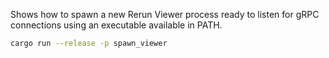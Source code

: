 <!--[metadata]
title = "Spawn Viewer"
tags = ["Spawn"]
-->


Shows how to spawn a new Rerun Viewer process ready to listen for gRPC connections using an executable available in PATH.

```bash
cargo run --release -p spawn_viewer
```
